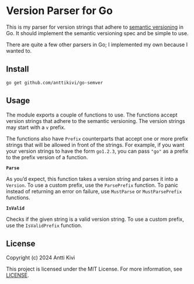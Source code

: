 # Version Parser for Go

This is my parser for version strings that adhere to [semantic versioning](https://semver.org) in Go. It should implement the semantic versioning spec and be simple to use.

There are quite a few other parsers in Go; I implemented my own because I wanted to.

## Install

    go get github.com/anttikivi/go-semver

## Usage

The module exports a couple of functions to use. The functions accept version strings that adhere to the semantic versioning. The version strings may start with a `v` prefix.

The functions also have `Prefix` counterparts that accept one or more prefix strings that will be allowed in front of the strings. For example, if you want your version strings to have the form `go1.2.3`, you can pass `"go"` as a prefix to the prefix version of a function.

**`Parse`**

As you’d expect, this function takes a version string and parses it into a `Version`. To use a custom prefix, use the `ParsePrefix` function. To panic instead of returning an error on failure, use `MustParse` or `MustParsePrefix` functions.

**`IsValid`**

Checks if the given string is a valid version string. To use a custom prefix, use the `IsValidPrefix` function.

## License

Copyright (c) 2024 Antti Kivi

This project is licensed under the MIT License. For more information, see [LICENSE](LICENSE).
